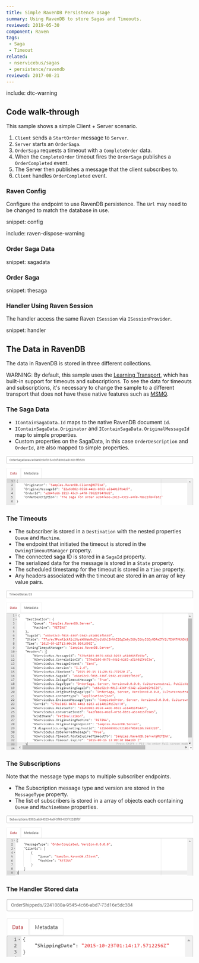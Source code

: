 ```yaml
---
title: Simple RavenDB Persistence Usage
summary: Using RavenDB to store Sagas and Timeouts.
reviewed: 2019-05-30
component: Raven
tags:
 - Saga
 - Timeout
related:
 - nservicebus/sagas
 - persistence/ravendb
reviewed: 2017-08-21
---
```


include: dtc-warning


## Code walk-through

This sample shows a simple Client + Server scenario.

 1.  `Client` sends a `StartOrder` message to `Server`.
 2. `Server` starts an `OrderSaga`.
 3. `OrderSaga` requests a timeout with a `CompleteOrder` data.
 4. When the `CompleteOrder` timeout fires the `OrderSaga` publishes a `OrderCompleted` event.
 5. The Server then publishes a message that the client subscribes to.
 6. `Client` handles `OrderCompleted` event.


### Raven Config

Configure the endpoint to use RavenDB persistence. The `Url` may need to be changed to match the database in use.

snippet: config

include: raven-dispose-warning


### Order Saga Data

snippet: sagadata


### Order Saga

snippet: thesaga


### Handler Using Raven Session

The handler access the same Raven `ISession` via `ISessionProvider`.

snippet: handler


## The Data in RavenDB

The data in RavenDB is stored in three different collections.

WARNING: By default, this sample uses the [Learning Transport](/transports/learning/), which has built-in support for timeouts and subscriptions. To see the data for timeouts and subscriptions, it's necessary to change the sample to a different transport that does not have these native features such as [MSMQ](/transports/msmq/).


### The Saga Data

 * `IContainSagaData.Id` maps to the native RavenDB document `Id`.
 * `IContainSagaData.Originator` and `IContainSagaData.OriginalMessageId` map to simple properties.
 * Custom properties on the SagaData, in this case `OrderDescription` and `OrderId`, are also mapped to simple properties.

![](sagadata.png)


### The Timeouts

 * The subscriber is stored in a `Destination` with the nested properties `Queue` and `Machine`.
 * The endpoint that initiated the timeout is stored in the `OwningTimeoutManager` property.
 * The connected saga ID is stored in a `SagaId` property.
 * The serialized data for the message is stored in a `State` property.
 * The scheduled timestamp for the timeout is stored in a `Time` property.
 * Any headers associated with the timeout are stored in an array of key value pairs.

![](timeouts.png)


### The Subscriptions

Note that the message type maps to multiple subscriber endpoints.

 * The Subscription message type and version are stored in the `MessageType` property.
 * The list of subscribers is stored in a array of objects each containing `Queue` and `MachineName` properties.

![](subscriptions.png)


### The Handler Stored data

![](handlerdoc.png)
